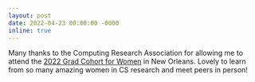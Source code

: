 ```yaml
---
layout: post
date: 2022-04-23 00:00:00 -0000
inline: true
---
```

Many thanks to the Computing Research Association for allowing me to attend the [2022 Grad Cohort for Women](https://cra.org/cra-wp/grad-cohort-for-women/) in New Orleans. Lovely to learn from so many amazing women in CS research and meet peers in person!

